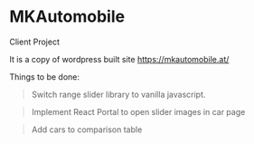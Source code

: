 # MKAutomobile
Client Project

It is a copy of wordpress built site https://mkautomobile.at/

Things to be done: 

> Switch range slider library to vanilla javascript.

> Implement React Portal to open slider images in car page

> Add cars to comparison table 
